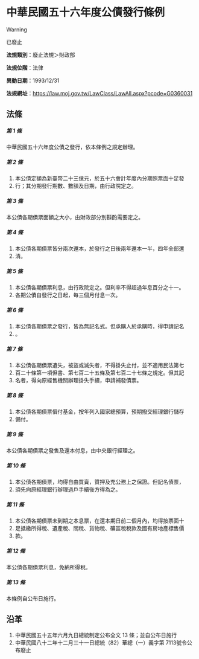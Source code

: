 # 中華民國五十六年度公債發行條例


> [!WARNING]
> 已廢止


**法規類別**：廢止法規＞財政部

**法規位階**：法律

**異動日期**：1993/12/31  

**法規網址**：https://law.moj.gov.tw/LawClass/LawAll.aspx?pcode=G0360031



## 法條
##### 第 1 條
中華民國五十六年度公債之發行，依本條例之規定辦理。

##### 第 2 條
1. 本公債定額為新臺幣二十三億元，於五十六會計年度內分期照票面十足發
1. 行；其分期發行期數、數額及日期，由行政院定之。

##### 第 3 條
本公債各期債票面額之大小，由財政部分別斟酌需要定之。

##### 第 4 條
1. 本公債各期債票皆分兩次還本，於發行之日後兩年還本一半，四年全部還
1. 清。

##### 第 5 條
1. 本公債各期債票利息，由行政院定之。但利率不得超過年息百分之十一。
1. 各期公債自發行之日起，每三個月付息一次。

##### 第 6 條
1. 本公債各期債票之發行，皆為無記名式。但承購人於承購時，得申請記名
1. 。

##### 第 7 條
1. 本公債各期債票遺失，被盜或滅失者，不得掛失止付，並不適用民法第七
1. 百二十條第一項但書、第七百二十五條及第七百二十七條之規定。但其記
1. 名者，得向原經售機關辦理掛失手續，申請補發債票。

##### 第 8 條
1. 本公債各期債票償付基金，按年列入國家總預算，預期撥交經理銀行儲存
1. 備付。

##### 第 9 條
本公債各期債票之發售及還本付息，由中央銀行經理之。

##### 第 10 條
1. 本公債各期債票，均得自由買賣，質押及充公務上之保證。但記名債票，
1. 須先向原經理銀行辦理過戶手續後方得為之。

##### 第 11 條
1. 本公債各期債票未到期之本息票，在還本期日前二個月內，均得按票面十
1. 足抵繳所得稅、遺產稅、關稅、貨物稅、礦區稅稅款及國有房地產標售價
1. 款。

##### 第 12 條
本公債各期債票利息，免納所得稅。

##### 第 13 條
本條例自公布日施行。

## 沿革
1. 中華民國五十五年六月九日總統制定公布全文 13 條；並自公布日施行
1. 中華民國八十二年十二月三十一日總統（82）華總（一）義字第 7113號令公布廢止
